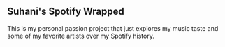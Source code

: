 ## Suhani's Spotify Wrapped 
This is my personal passion project that just explores my music taste and some of my favorite artists over my Spotify history. 
